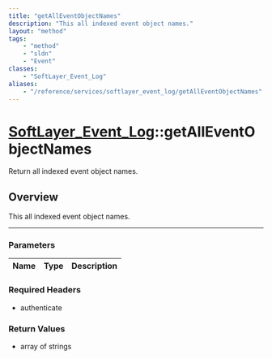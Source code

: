 ```yaml
---
title: "getAllEventObjectNames"
description: "This all indexed event object names."
layout: "method"
tags:
    - "method"
    - "sldn"
    - "Event"
classes:
    - "SoftLayer_Event_Log"
aliases:
    - "/reference/services/softlayer_event_log/getAllEventObjectNames"
---
```

# [SoftLayer_Event_Log](/reference/services/SoftLayer_Event_Log)::getAllEventObjectNames


Return all indexed event object names.


## Overview 
This all indexed event object names. 

-----

### Parameters 
|Name | Type | Description |
| --- | --- | --- |


### Required Headers
* authenticate


### Return Values
* array of strings




